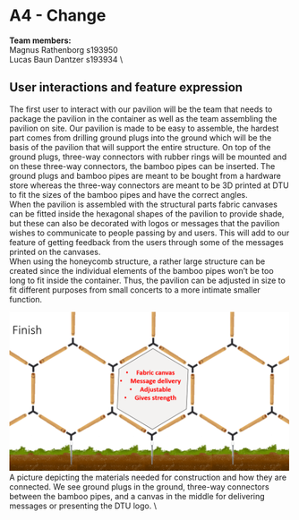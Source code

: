 # A4 - Change

**Team members:** \
Magnus Rathenborg s193950 \
Lucas Baun Dantzer s193934 \

## User interactions and feature expression
The first user to interact with our pavilion will be the team that needs to package the pavilion in the container as well as the team assembling the pavilion on site. Our pavilion is made to be easy to assemble, the hardest part comes from drilling ground plugs into the ground which will be the basis of the pavilion that will support the entire structure. On top of the ground plugs, three-way connectors with rubber rings will be mounted and on these three-way connectors, the bamboo pipes can be inserted. The ground plugs and bamboo pipes are meant to be bought from a hardware store whereas the three-way connectors are meant to be 3D printed at DTU to fit the sizes of the bamboo pipes and have the correct angles. \
When the pavilion is assembled with the structural parts fabric canvases can be fitted inside the hexagonal shapes of the pavilion to provide shade, but these can also be decorated with logos or messages that the pavilion wishes to communicate to people passing by and users. This will add to our feature of getting feedback from the users through some of the messages printed on the canvases. \
When using the honeycomb structure, a rather large structure can be created since the individual elements of the bamboo pipes won’t be too long to fit inside the container. Thus, the pavilion can be adjusted in size to fit different purposes from small concerts to a more intimate smaller function. 

<img src="../Images/A4.png" width="500"/> \
A picture depicting the materials needed for construction and how they are connected. We see ground plugs in the ground, three-way connectors between the bamboo pipes, and a canvas in the middle for delivering messages or presenting the DTU logo. \
